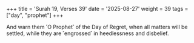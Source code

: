 +++
title = 'Surah 19, Verses 39'
date = '2025-08-27'
weight = 39
tags = ["day", "prophet"]
+++

And warn them ˹O Prophet˺ of the Day of Regret, when all matters will be settled, while they are ˹engrossed˺ in heedlessness and disbelief.